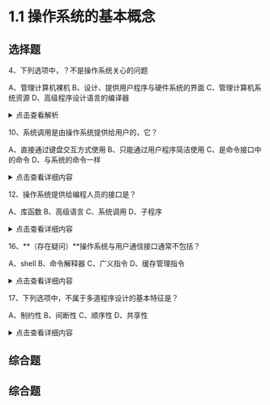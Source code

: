 # 1.1 操作系统的基本概念

## 选择题

4、下列选项中，？不是操作系统关心的问题

A、管理计算机裸机
B、设计、提供用户程序与硬件系统的界面
C、管理计算机系统资源
D、高级程序设计语言的编译器

<details>
<summary>点击查看解析</summary>
正解：D

解析：
编译器实质是一段程序指令，它是操作系统就好像水杯，而编译器是这杯里水的一部分
</details>

10、系统调用是由操作系统提供给用户的，它？

A、直接通过键盘交互方式使用
B、只能通过用户程序简洁使用
C、是命令接口中的命令
D、与系统的命令一样

<details>
<summary>点击查看详细内容</summary>
正解：B

解析：系统调用是操作系统为应用程序使用内核功能所提供的接口
</details>


12、操作系统提供给编程人员的接口是？

A、库函数
B、高级语言
C、系统调用
D、子程序

<details>
<summary>点击查看详细内容</summary>
正解：C

解析：
操作系统为编程人员提供的接口是程序接口，即系统调用
</details>


16、**（存在疑问）**操作系统与用户通信接口通常不包括？

A、shell
B、命令解释器
C、广义指令
D、缓存管理指令

<details>
<summary>点击查看详细内容</summary>
正解：D

解析：
命令解释器属于命令接口
shell是命令解析器，也属于命令接口
16.D
广义指令就是系统调用命令；
命令解释器属于命令接口，shell即命令解析器，它也属于命令接口。
系统中的缓存全部由操作系统管理，对用户是透明的，操作系统不提供管理系统缓存的系统调用。
</details>


17、下列选项中，不属于多道程序设计的基本特征是？

A、制约性
B、间断性
C、顺序性
D、共享性

<details>
<summary>点击查看详细内容</summary>
正解：C

解析：
引入多道程序设计后，程序设计就失去了封闭性和顺序性。
多道程序设计中，程序执行会因为共享资源及相互协同而产生竞争，相互制约。考虑到公平性，程序的执行都是断续的。顺序性则是单道程序设计的基本特征
</details>


## 综合题


## 综合题

